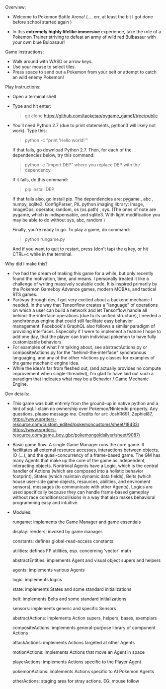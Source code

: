 Overview:  

  - Welcome to Pokemon Battle Arena!
    (.... err, at least the bit I got done before school started again )

  - In this **extremely highly lifelike immersive** experience, take the 
    role of a Pokemon Trainer
    striving to defeat an army of wild red Bulbasaur with your own blue
    Bulbasaur! 
    
Game Instructions:

  - Walk around with WASD or arrow keys.
  - Use your mouse to select tiles.
  - Press space to send out a Pokemon from your belt or attempt to catch
        an wild enemy Pokemon!

Play Instructions:

  - Open a terminal shell
  - Type and hit enter: 
    > git clone https://github.com/taoketao/pygame_game1/tree/public
  - You'll need Python 2.7 (due to print statements, python3 will likely 
    not work). Type this:         
    >  python -c "print 'Hello world!'" 

    If that fails, go download Python 2.7. Then, for each of the 
    dependencies below, try this command: 
    >    python -c "import DEP"     where you replace DEP with the dependency.

    If it fails, do this command: 
    > pip install DEP

    If that fails also, go install pip. The dependencies are:
        pygame ,    abc ,     numpy,      sqlite3,      ConfigParser,
        PIL python imaging library: Image, ImageOps,    operator,
        random,     os (os.path) ,     sys.
    (The ones of note are pygame, which is indispensable, and sqlite3. With
    light modification you may be able to do without sys, abc, random )

    Finally, you're ready to go. To play a game, do command:
    >   python rungame.py

    And if you want to quit to restart, press (don't tap) the   q   key, or
    hit CTRL+c while in the terminal.
    

Why did I make this?
  - I've had the dream of making this game for a while, but only recently found the 
    motivation, time, and means. I personally treated it like a challenge of
    writing massively scalable code. It is inspired primarily by the Pokemon 
    Gameboy Advance games, modern MOBAs, and tactical RTS games.
  - Partway through dev, I got very excited about a backend mechanic I needed.
    In the way that Tensorflow creates a "language" of operations on which 
    a user can build a network and let Tensorflow handle all behind-the-interface 
    operations (due to its unified structure), I needed a synchronous engine
    that could still facilitate easy behavior management. Facebook's GraphQL
    also follows a similar paradigm of providing interfaces. Especially if I
    were to implement a feature I hope to add one day, that the player can
    train individual pokemon to have fully customizable behaviors. 
  - For examples of what I'm talking about, see abstractActions.py or 
    compositeActions.py for the "behind-the-interface" synchronous languaging,
    and any of the other *Actions.py classes for examples of the game mechanic
    engine idea.
  - While the idea's far from fleshed out, (and actually provides no compute
    improvement when single-threaded), I'm glad to have laid out such a
    paradigm that indicates what may be a Behavior / Game Mechanic Engine.


Dev details:
 - This game was built entirely from the ground-up in native python and a hint
    of sql. I claim no ownership over Pokemon/Nintendo property. Any questions,
    please message me. Credits for art: JoshR691, Zephiel87,  
    https://www.spriters-resource.com/custom_edited/pokemoncustoms/sheet/18433/
    https://www.spriters-resource.com/game_boy_gbc/pokemongoldsilver/sheet/9087/

 - Basic game flow: A single Game Manager runs the core game. It facilitates
    all external resource accesses, interactions between objects, IO (...),
    and the quasi-concurrency of a frame-based game. The GM has many Agents 
    that make up the core of the game as independent, interacting objects.
    Nontrivial Agents have a Logic, which is the central handler of
    Actions (which are composed into a holistic behavior footprint), States
    (which maintain dynamic data fields), Belts (which house user-side game
    objects, resources, abilities, and enviroment sensors), messages (to 
    communicate with other Agents). Logics are used specifically because
    they can handle frame-based gameplay without race conditions/collisions
    in a way that also makes behavioral programming easy and intuitive.

 - Modules:
 
    rungame:            implements the Game Manager and game essentials

    display:            renders; invoked by game manager.

    constants:          defines global-read-access constants

    utilities:          defines FP utilities, esp. concerning 'vector' math

    abstractEntities:   implements Agent and visual object supers and helpers

    agents:             implements various Agents

    logic:              implements logics

    state:              implements States and some standard initializations 

    belt:               implements Belts and some standard initializations

    sensors:            implements generic and specific Sensors

    abstractActions:    implements Action supers, helpers, bases, exemplars

    compositeActions:   implements general-purpose library of component Actions

    attackActions:      implements Actions targeted at other Agents

    motionActions:      implements Actions that move an Agent in space

    playerActions:      implements Actions specific to the Player Agent

    pokemonActions:     implements Actions specific to AI Pokemon Agents

    otherActions:       staging area for stray actions. EG: mouse follow
